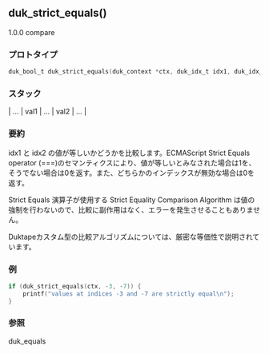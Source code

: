 ## duk_strict_equals() 

1.0.0 compare

### プロトタイプ

```c
duk_bool_t duk_strict_equals(duk_context *ctx, duk_idx_t idx1, duk_idx_t idx2);
```

### スタック

| ... | val1 | ... | val2 | ... |

### 要約

idx1 と idx2 の値が等しいかどうかを比較します。ECMAScript Strict Equals operator (===)のセマンティクスにより、値が等しいとみなされた場合は1を、そうでない場合は0を返す。また、どちらかのインデックスが無効な場合は0を返す。

Strict Equals 演算子が使用する Strict Equality Comparison Algorithm は値の強制を行わないので、比較に副作用はなく、エラーを発生させることもありません。

Duktapeカスタム型の比較アルゴリズムについては、厳密な等価性で説明されています。


### 例

```c
if (duk_strict_equals(ctx, -3, -7)) {
    printf("values at indices -3 and -7 are strictly equal\n");
}
```

### 参照

duk_equals